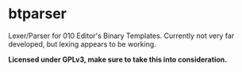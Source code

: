 # btparser

Lexer/Parser for 010 Editor's Binary Templates. Currently not very far developed, but lexing appears to be working.

**Licensed under GPLv3, make sure to take this into consideration.**
